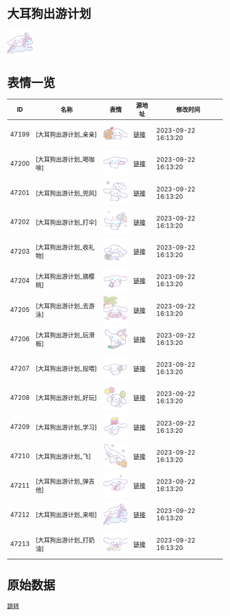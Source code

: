 # 大耳狗出游计划

<img src="./cover.png" height="60" alt="cover" />

# 表情一览

|ID|名称|表情|源地址|修改时间|
|----|----|----|----|----|
|47199|[大耳狗出游计划_亲亲]|<img src="./pic/047199_%5B大耳狗出游计划_亲亲%5D.png" height="60" alt="亲亲"/>|[链接](https://i0.hdslb.com/bfs/garb/5c88560fa1435ccdff46147b0e101c55712d19a8.png)|2023-09-22 16:13:20|
|47200|[大耳狗出游计划_喝咖啡]|<img src="./pic/047200_%5B大耳狗出游计划_喝咖啡%5D.png" height="60" alt="喝咖啡"/>|[链接](https://i0.hdslb.com/bfs/garb/8481836f6dc279f12cc6bf740a2ea0164e3bd2f9.png)|2023-09-22 16:13:20|
|47201|[大耳狗出游计划_兜风]|<img src="./pic/047201_%5B大耳狗出游计划_兜风%5D.png" height="60" alt="兜风"/>|[链接](https://i0.hdslb.com/bfs/garb/73e7c291ccfcc9d68a303f3b63d06bb82948d026.png)|2023-09-22 16:13:20|
|47202|[大耳狗出游计划_打伞]|<img src="./pic/047202_%5B大耳狗出游计划_打伞%5D.png" height="60" alt="打伞"/>|[链接](https://i0.hdslb.com/bfs/garb/564a35dbd509fc9a98e7dc95a1ffb49229054d4e.png)|2023-09-22 16:13:20|
|47203|[大耳狗出游计划_收礼物]|<img src="./pic/047203_%5B大耳狗出游计划_收礼物%5D.png" height="60" alt="收礼物"/>|[链接](https://i0.hdslb.com/bfs/garb/314073cee11d26f1746a4a5df6a20418ee04611e.png)|2023-09-22 16:13:20|
|47204|[大耳狗出游计划_摘樱桃]|<img src="./pic/047204_%5B大耳狗出游计划_摘樱桃%5D.png" height="60" alt="摘樱桃"/>|[链接](https://i0.hdslb.com/bfs/garb/2233c5193d17b596928540c9e3e3fe6366896c30.png)|2023-09-22 16:13:20|
|47205|[大耳狗出游计划_去游泳]|<img src="./pic/047205_%5B大耳狗出游计划_去游泳%5D.png" height="60" alt="去游泳"/>|[链接](https://i0.hdslb.com/bfs/garb/3774639439cd8fce844e404b5c400804d255deee.png)|2023-09-22 16:13:20|
|47206|[大耳狗出游计划_玩滑板]|<img src="./pic/047206_%5B大耳狗出游计划_玩滑板%5D.png" height="60" alt="玩滑板"/>|[链接](https://i0.hdslb.com/bfs/garb/08f63b18c237bf7b25c4dea84c01a32f5527ae28.png)|2023-09-22 16:13:20|
|47207|[大耳狗出游计划_投喂]|<img src="./pic/047207_%5B大耳狗出游计划_投喂%5D.png" height="60" alt="投喂"/>|[链接](https://i0.hdslb.com/bfs/garb/86d46fb9ed85cf198bba0f501fe017ba3c857745.png)|2023-09-22 16:13:20|
|47208|[大耳狗出游计划_好玩]|<img src="./pic/047208_%5B大耳狗出游计划_好玩%5D.png" height="60" alt="好玩"/>|[链接](https://i0.hdslb.com/bfs/garb/bb4ee8c543f8ee9f1d556a0873555a4253b34332.png)|2023-09-22 16:13:20|
|47209|[大耳狗出游计划_学习]|<img src="./pic/047209_%5B大耳狗出游计划_学习%5D.png" height="60" alt="学习"/>|[链接](https://i0.hdslb.com/bfs/garb/2ab76515b71b141c26ccdf5a7081cc44cd9ac992.png)|2023-09-22 16:13:20|
|47210|[大耳狗出游计划_飞]|<img src="./pic/047210_%5B大耳狗出游计划_飞%5D.png" height="60" alt="飞"/>|[链接](https://i0.hdslb.com/bfs/garb/a34f95f0cf3666edaf4555960c9bef1dd5df290e.png)|2023-09-22 16:13:20|
|47211|[大耳狗出游计划_弹吉他]|<img src="./pic/047211_%5B大耳狗出游计划_弹吉他%5D.png" height="60" alt="弹吉他"/>|[链接](https://i0.hdslb.com/bfs/garb/02dfe8644587e42019b29aa74ede2396fca37ddd.png)|2023-09-22 16:13:20|
|47212|[大耳狗出游计划_来啦]|<img src="./pic/047212_%5B大耳狗出游计划_来啦%5D.png" height="60" alt="来啦"/>|[链接](https://i0.hdslb.com/bfs/garb/4c7e57dff38c8e7aba9797435ee449b8ba5a2286.png)|2023-09-22 16:13:20|
|47213|[大耳狗出游计划_打奶油]|<img src="./pic/047213_%5B大耳狗出游计划_打奶油%5D.png" height="60" alt="打奶油"/>|[链接](https://i0.hdslb.com/bfs/garb/e68c59a038035d12d56d7de2c31b8a7a7a4938c5.png)|2023-09-22 16:13:20|

# 原始数据

[跳转](./raw.json)

